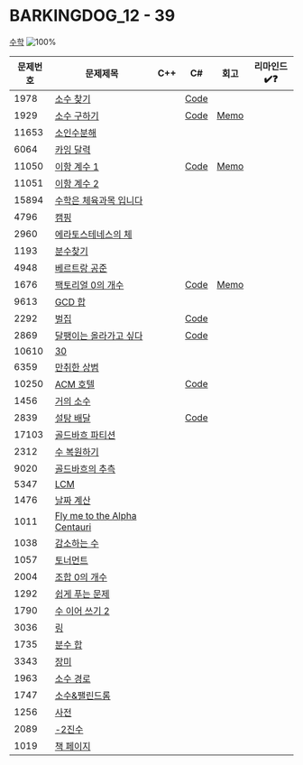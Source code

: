 # BARKINGDOG_12 - 39

[수학](https://github.com/encrypted-def/basic-algo-lecture/blob/master/workbook/0x12.md)
![100%](https://progress-bar.xyz/8/?scale=39&title=progress&width=500&color=babaca&suffix=/39)

| 문제번호 | 문제제목                                            | C++ | C#  | 회고 | 리마인드✔️❓ |
| -------- | --------------------------------------------------- | --- | --- | ---- | ------------ |
| 1978     | [소수 찾기](https://boj.kr/1978)                    |   | [Code](../Baekjoon/Bronze/1978.cs) |   |              |
| 1929     | [소수 구하기](https://boj.kr/1929)                  |   | [Code](../Baekjoon/Silver/1929.cs) | [Memo](../Baekjoon/Silver/1929.md) |              |
| 11653    | [소인수분해](https://boj.kr/11653)                  |     |     |      |              |
| 6064     | [카잉 달력](https://boj.kr/6064)                    |     |     |      |              |
| 11050    | [이항 계수 1](https://boj.kr/11050)                 |   | [Code](../Baekjoon/Bronze/11050.cs) | [Memo](../Baekjoon/Bronze/11050.md) |              |
| 11051    | [이항 계수 2](https://boj.kr/11051)                 |     |     |      |              |
| 15894    | [수학은 체육과목 입니다](https://boj.kr/15894)      |     |     |      |              |
| 4796     | [캠핑](https://boj.kr/4796)                         |     |     |      |              |
| 2960     | [에라토스테네스의 체](https://boj.kr/2960)          |     |     |      |              |
| 1193     | [분수찾기](https://boj.kr/1193)                     |     |     |      |              |
| 4948     | [베르트랑 공준](https://boj.kr/4948)                |     |     |      |              |
| 1676     | [팩토리얼 0의 개수](https://boj.kr/1676)            |   | [Code](../Baekjoon/Silver/1676.cs) | [Memo](../Baekjoon/Silver/1676.md) |              |
| 9613     | [GCD 합](https://boj.kr/9613)                       |     |     |      |              |
| 2292     | [벌집](https://boj.kr/2292)                         |   | [Code](../Baekjoon/Bronze/2292.cs) |   |              |
| 2869     | [달팽이는 올라가고 싶다](https://boj.kr/2869)       |   | [Code](../Baekjoon/Bronze/2869.cs) |   |              |
| 10610    | [30](https://boj.kr/10610)                          |     |     |      |              |
| 6359     | [만취한 상범](https://boj.kr/6359)                  |     |     |      |              |
| 10250    | [ACM 호텔](https://boj.kr/10250)                    |   | [Code](../Baekjoon/Bronze/10250.cs) |   |              |
| 1456     | [거의 소수](https://boj.kr/1456)                    |     |     |      |              |
| 2839     | [설탕 배달](https://boj.kr/2839)                    |   | [Code](../Baekjoon/Silver/2839.cs) |   |              |
| 17103    | [골드바흐 파티션](https://boj.kr/17103)             |     |     |      |              |
| 2312     | [수 복원하기](https://boj.kr/2312)                  |     |     |      |              |
| 9020     | [골드바흐의 추측](https://boj.kr/9020)              |     |     |      |              |
| 5347     | [LCM](https://boj.kr/5347)                          |     |     |      |              |
| 1476     | [날짜 계산](https://boj.kr/1476)                    |     |     |      |              |
| 1011     | [Fly me to the Alpha Centauri](https://boj.kr/1011) |     |     |      |              |
| 1038     | [감소하는 수](https://boj.kr/1038)                  |     |     |      |              |
| 1057     | [토너먼트](https://boj.kr/1057)                     |     |     |      |              |
| 2004     | [조합 0의 개수](https://boj.kr/2004)                |     |     |      |              |
| 1292     | [쉽게 푸는 문제](https://boj.kr/1292)               |     |     |      |              |
| 1790     | [수 이어 쓰기 2](https://boj.kr/1790)               |     |     |      |              |
| 3036     | [링](https://boj.kr/3036)                           |     |     |      |              |
| 1735     | [분수 합](https://boj.kr/1735)                      |     |     |      |              |
| 3343     | [장미](https://boj.kr/3343)                         |     |     |      |              |
| 1963     | [소수 경로](https://boj.kr/1963)                    |     |     |      |              |
| 1747     | [소수&팰린드롬](https://boj.kr/1747)                |     |     |      |              |
| 1256     | [사전](https://boj.kr/1256)                         |     |     |      |              |
| 2089     | [-2진수](https://boj.kr/2089)                       |     |     |      |              |
| 1019     | [책 페이지](https://boj.kr/1019)                    |     |     |      |              |
